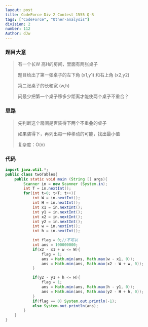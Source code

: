 ```yaml
---
layout: post
title: CodeForce Div 2 Contest 1555 Q-B
tags: ["CodeForce", "Other-analysis"]
division: 2
number: 112
Author: dJw
---
```


### 题目大意

> 有一个长W 高H的房间，里面有两张桌子
>
> 题目给出了第一张桌子的左下角 (x1,y1) 和右上角 (x2,y2) 
>
> 第二张桌子的长和宽 (w,h)
>
> 问最少把第一个桌子移多少距离才能使两个桌子不重合？

### 思路

> 先判断这个房间是否装得下两个不重叠的桌子
>
> 如果装得下，再列出每一种移动的可能，找出最小值
>
> 复杂度：O(n)

### 代码

~~~java
import java.util.*;
public class twoTables{
    public static void main (String [] args){
        Scanner in = new Scanner (System.in);
        int T = in.nextInt();
        for(int t=0; t<T; t++){
            int W = in.nextInt();
            int H = in.nextInt();
            int x1 = in.nextInt();
            int y1 = in.nextInt();
            int x2 = in.nextInt();
            int y2 = in.nextInt();
            int w = in.nextInt();
            int h = in.nextInt();

            int flag = 0;//不可以
            int ans = 100000000;
            if(x2 - x1 + w <= W){
                flag = 1;
                ans = Math.min(ans, Math.max(w - x1, 0));
                ans = Math.min(ans, Math.max(x2 - W + w, 0));
            }

            if(y2 - y1 + h <= H){
                flag = 1;
                ans = Math.min(ans, Math.max(h - y1, 0));
                ans = Math.min(ans, Math.max(y2 - H + h, 0));
            }
            if(flag == 0) System.out.println(-1);
            else System.out.println(ans);
        }
    }
}
~~~

